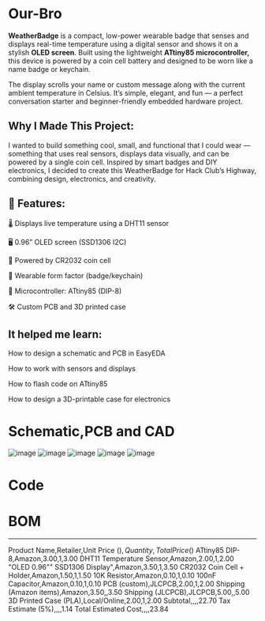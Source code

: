 # Our-Bro

**WeatherBadge** is a compact, low-power wearable badge that senses and displays real-time temperature using a digital sensor and shows it on a stylish **OLED screen**. Built using the lightweight **ATtiny85 microcontroller,** this device is powered by a coin cell battery and designed to be worn like a name badge or keychain.

The display scrolls your name or custom message along with the current ambient temperature in Celsius. It’s simple, elegant, and fun — a perfect conversation starter and beginner-friendly embedded hardware project.

## Why I Made This Project:
I wanted to build something cool, small, and functional that I could wear — something that uses real sensors, displays data visually, and can be powered by a single coin cell. Inspired by smart badges and DIY electronics, I decided to create this WeatherBadge for Hack Club’s Highway, combining design, electronics, and creativity.

## 🔧 Features:
🌡️ Displays live temperature using a DHT11 sensor

🖥️ 0.96” OLED screen (SSD1306 I2C)

🔋 Powered by CR2032 coin cell

👕 Wearable form factor (badge/keychain)

🧠 Microcontroller: ATtiny85 (DIP-8)

🛠️ Custom PCB and 3D printed case

## It helped me learn:

How to design a schematic and PCB in EasyEDA

How to work with sensors and displays

How to flash code on ATtiny85

How to design a 3D-printable case for electronics

# Schematic,PCB and CAD
![image](https://github.com/Coervibe/Our-Bro/blob/main/pcb/schematic.png)
![image](https://github.com/Coervibe/Our-Bro/blob/main/pcb/3d%20pcb.png)
![image](https://github.com/Coervibe/Our-Bro/blob/main/pcb/pcb.png)
![image](https://github.com/Coervibe/Our-Bro/blob/main/cad/case1.png)
![image](https://github.com/Coervibe/Our-Bro/blob/main/cad/case2.png)

# Code

# BOM
---
Product Name,Retailer,Unit Price ($),Quantity,Total Price ($)
ATtiny85 DIP-8,Amazon,3.00,1,3.00
DHT11 Temperature Sensor,Amazon,2.00,1,2.00
"OLED 0.96"" SSD1306 Display",Amazon,3.50,1,3.50
CR2032 Coin Cell + Holder,Amazon,1.50,1,1.50
10K Resistor,Amazon,0.10,1,0.10
100nF Capacitor,Amazon,0.10,1,0.10
PCB (custom),JLCPCB,2.00,1,2.00
Shipping (Amazon items),Amazon,3.50,,3.50
Shipping (JLCPCB),JLCPCB,5.00,,5.00
3D Printed Case (PLA),Local/Online,2.00,1,2.00
Subtotal,,,,22.70
Tax Estimate (5%),,,,1.14
Total Estimated Cost,,,,23.84

